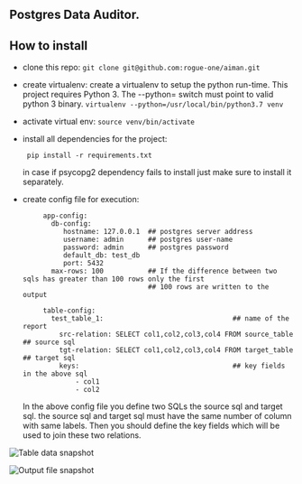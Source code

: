 ## Postgres Data Auditor.  

## How to install

 * clone this repo:
   `git clone git@github.com:rogue-one/aiman.git`
   
 * create virtualenv:
    create a virtualenv to setup the python run-time. This project requires Python 3. The --python= switch must point to
    valid python 3 binary.
    `virtualenv --python=/usr/local/bin/python3.7 venv`
    
 * activate virtual env:
    `source venv/bin/activate`
    
 * install all dependencies for the project:
   ```
    pip install -r requirements.txt
   ``` 
   in case if psycopg2 dependency fails to install just make sure to install it separately. 
   
 * create config file for execution:
   ```
        app-config:
          db-config:
             hostname: 127.0.0.1  ## postgres server address
             username: admin      ## postgres user-name  
             password: admin      ## postgres password
             default_db: test_db  
             port: 5432
          max-rows: 100           ## If the difference between two sqls has greater than 100 rows only the first 
                                  ## 100 rows are written to the output   
        
        table-config:
          test_table_1:                                ## name of the report
            src-relation: SELECT col1,col2,col3,col4 FROM source_table   ## source sql
            tgt-relation: SELECT col1,col2,col3,col4 FROM target_table   ## target sql 
            keys:                                      ## key fields in the above sql
                - col1
                - col2   

    ```
   In the above config file you define two SQLs the source sql and target sql. the source sql and target sql must have the
   same number of column with same labels. Then you should define the key fields which will be used to join these two
   relations.
   
![Table data snapshot](https://github.com/rogue-one/aiman/blob/master/images/tables.png)

![Output file snapshot](https://github.com/rogue-one/aiman/blob/master/images/output.png)
   
   
      